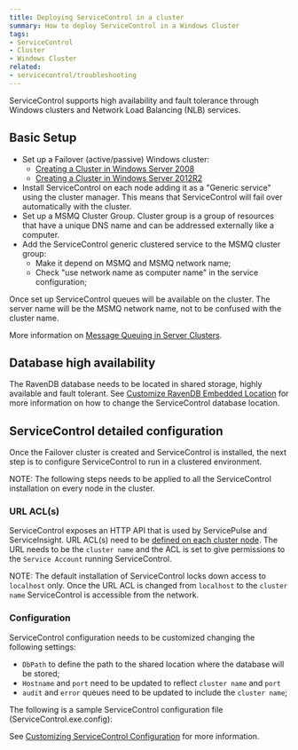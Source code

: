 ```yaml
---
title: Deploying ServiceControl in a cluster
summary: How to deploy ServiceControl in a Windows Cluster
tags:
- ServiceControl
- Cluster
- Windows Cluster
related:
- servicecontrol/troubleshooting
---
```


ServiceControl supports high availability and fault tolerance through Windows clusters and Network Load Balancing (NLB) services.


## Basic Setup

* Set up a Failover (active/passive) Windows cluster:
	* [Creating a Cluster in Windows Server 2008](http://blogs.msdn.com/b/clustering/archive/2008/01/18/7151154.aspx)
	* [Creating a Cluster in Windows Server 2012R2](https://technet.microsoft.com/en-us/library/dn505754.aspx)
* Install ServiceControl on each node adding it as a "Generic service" using the cluster manager. This means that ServiceControl will fail over automatically with the cluster. 
* Set up a MSMQ Cluster Group. Cluster group is a group of resources that have a unique DNS name and can be addressed externally like a computer. 
* Add the ServiceControl generic clustered service to the MSMQ cluster group:
	* Make it depend on MSMQ and MSMQ network name;
	* Check "use network name as computer name" in the service configuration;

Once set up ServiceControl queues will be available on the cluster. The server name will be the MSMQ network name, not to be confused with the cluster name.

More information on [Message Queuing in Server Clusters](https://technet.microsoft.com/en-us/library/cc753575.aspx).


## Database high availability

The RavenDB database needs to be located in shared storage, highly available and fault tolerant. See [Customize RavenDB Embedded Location](configure-ravendb-location.md) for more information on how to change the ServiceControl database location.


## ServiceControl detailed configuration

Once the Failover cluster is created and ServiceControl is installed, the next step is to configure ServiceControl to run in a clustered environment.

NOTE: The following steps needs to be applied to all the ServiceControl installation on every node in the cluster.


### URL ACL(s)

ServiceControl exposes an HTTP API that is used by ServicePulse and ServiceInsight. URL ACL(s) need to be [defined on each cluster node](/servicecontrol/setting-custom-hostname.md#updating-urlacl-settings). The URL needs to be the `cluster name` and the ACL is set to give permissions to the `Service Account` running ServiceControl.

NOTE: The default installation of ServiceControl locks down access to `localhost` only. Once the URL ACL is changed from `localhost` to the `cluster name` ServiceControl is accessible from the network.


### Configuration

ServiceControl configuration needs to be customized changing the following settings:

* `DbPath` to define the path to the shared location where the database will be stored;
* `Hostname` and `port` need to be updated to reflect `cluster name` and `port`
*  `audit` and `error` queues need to be updated to include the `cluster name`;

The following is a sample ServiceControl configuration file (ServiceControl.exe.config):

<!-- import SCClusterAppSettings -->

See [Customizing ServiceControl Configuration](/servicecontrol/creating-config-file.md) for more information. 